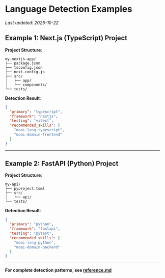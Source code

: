 # Language Detection Examples

_Last updated: 2025-10-22_

## Example 1: Next.js (TypeScript) Project

**Project Structure**:
```
my-nextjs-app/
├── package.json
├── tsconfig.json
├── next.config.js
├── src/
│   ├── app/
│   └── components/
└── tests/
```

**Detection Result**:
```json
{
  "primary": "typescript",
  "framework": "nextjs",
  "testing": "vitest",
  "recommended_skills": [
    "moai-lang-typescript",
    "moai-domain-frontend"
  ]
}
```

---

## Example 2: FastAPI (Python) Project

**Project Structure**:
```
my-api/
├── pyproject.toml
├── src/
│   └── api/
└── tests/
```

**Detection Result**:
```json
{
  "primary": "python",
  "framework": "fastapi",
  "testing": "pytest",
  "recommended_skills": [
    "moai-lang-python",
    "moai-domain-backend"
  ]
}
```

---

**For complete detection patterns, see [reference.md](reference.md)**
